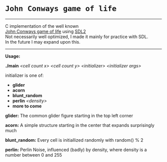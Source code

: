 # `John Conways game of life`
---

C implementation of the well known  
[John Conways game of life](https://en.wikipedia.org/wiki/Conway%27s_Game_of_Life)
using [SDL2](https://www.libsdl.org)  
Not necessarily well optimized, I made it mainly for practice with SDL.  
In the future I may expand upon this.

---

**Usage:**

**./main** _\<cell count x\> \<cell count y\> \<initializer\> \<initializer args\>_

initializer is one of:
* **glider**
* **acorn**
* **blunt_random**
* **perlin** _\<density\>_
* **more to come**

**glider:**
The common glider figure starting in the top left corner

**acorn:**
A simple structure starting in the center that expands surprisingly much

**blunt_random:**
Every cell is initiallized randomly with random() % 2

**perlin:**
Perlin Noise, influenced (badly) by density, where density is a number between 0 and 255
